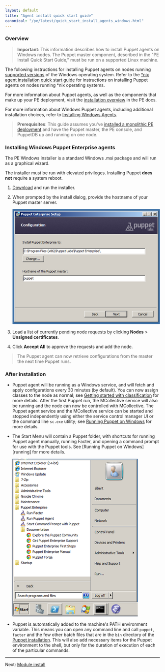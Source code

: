```yaml
---
layout: default
title: "Agent install quick start guide"
canonical: "/pe/latest/quick_start_install_agents_windows.html"
---
```



### Overview

>**Important**: This information describes how to install Puppet agents on Windows nodes. The Puppet master component, described in the "PE Install Quick Start Guide," must be run on a supported Linux machine.

The following instructions for installing Puppet agents on nodes running [supported versions](./sys_req_os.html#puppet-agent-platforms) of the Windows operating system. Refer to the [*nix agent installation quick start guide](./quick_start_install_agents_nix.html) for instructions on installing Puppet agents on nodes running *nix operating systems.

For more information about Puppet agents, as well as the components that make up your PE deployment, visit the [installation overview](./install_basic.html) in the PE docs.

For more information about Windows Puppet agents, including additional installation choices, refer to [Installing Windows Agents](./install_windows.html).

>**Prerequisites**: This guide assumes you've [installed a monolithic PE deployment](./quick_start_install_mono.html) and have the Puppet master, the PE console, and PuppetDB up and running on one node.

### Installing Windows Puppet Enterprise agents

[downloadpe]: http://info.puppetlabs.com/download-pe.html
[startmenu]: ./images/windows/start_menu.png
[server]: ./images/windows/wizard_server.png
[node_request]: ./images/console/request_indicator.png

The PE Windows installer is a standard Windows .msi package and will run as a graphical wizard.

The installer must be run with elevated privileges. Installing Puppet **does not** require a system reboot.

1. [Download][downloadpe] and run the installer.

2. When prompted by the install dialog, provide the hostname of your Puppet master server.

   ![Puppet master hostname selection][server]

3. Load a list of currently pending node requests by clicking **Nodes** > **Unsigned certificates**.

4. Click __Accept All__ to approve the requests and add the node.

> The Puppet agent can now retrieve configurations from the master the next time Puppet runs.

### After installation

* Puppet agent will be running as a Windows service, and will fetch and apply configurations every 30 minutes (by default). You can now assign classes to the node as normal; see [Getting started with classification](./console_classes_groups_getting_started.html) for more details. After the first Puppet run, the MCollective service will also be running and the node can now be controlled with MCollective. The Puppet agent service and the MCollective service can be started and stopped independently using either the service control manager UI or the command line `sc.exe` utility; see [Running Puppet on Windows]({{puppet}}/services_commands_windows.html) for more details.

* The Start Menu will contain a Puppet folder, with shortcuts for running Puppet agent manually, running Facter, and opening a command prompt for use with the Puppet tools. See [Running Puppet on Windows][running] for more details.

    ![Start Menu icons][startmenu]

* Puppet is automatically added to the machine's PATH environment variable. This means you can open any command line and call `puppet`, `facter` and the few other batch files that are in the `bin` directory of the [Puppet installation](./install_windows.html#program-directory). This will also add necessary items for the Puppet environment to the shell, but only for the duration of execution of each of the particular commands.

----------------------
Next: [Module install](./quick_start_module_install_windows.html)
